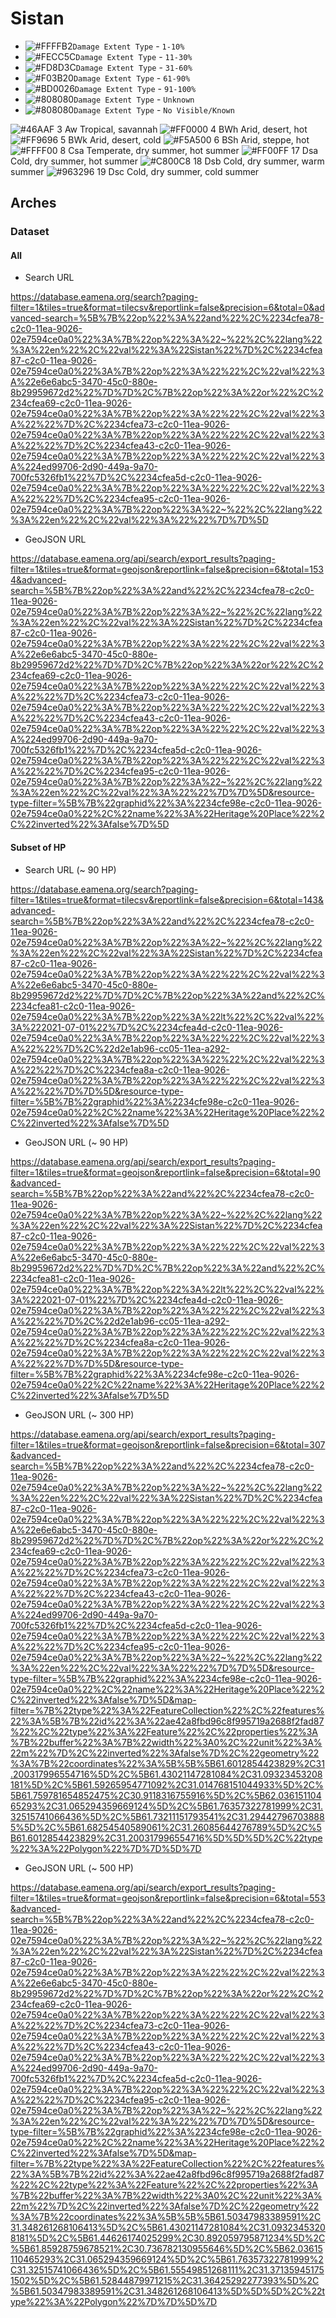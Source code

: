 # Sistan

- ![#FFFFB2](https://placehold.co/15x15/FFFFB2/FFFFB2.png)`Damage Extent Type` - `1-10%`
- ![#FECC5C](https://placehold.co/15x15/FECC5C/FECC5C.png)`Damage Extent Type` - `11-30%`
- ![#FD8D3C](https://placehold.co/15x15/FD8D3C/FD8D3C.png)`Damage Extent Type` - `31-60%`
- ![#F03B20](https://placehold.co/15x15/F03B20/F03B20.png)`Damage Extent Type` - `61-90%`
- ![#BD0026](https://placehold.co/15x15/BD0026/BD0026.png)`Damage Extent Type` - `91-100%`
- ![#808080](https://placehold.co/15x15/808080/808080.png)`Damage Extent Type` - `Unknown`
- ![#808080](https://placehold.co/15x15/808080/808080.png)`Damage Extent Type` - `No Visible/Known`


![#46AAF](https://placehold.co/15x15/46AAF/46AAF.png)	3	Aw Tropical, savannah
![#FF0000](https://placehold.co/15x15/FF0000/FF0000.png)	4	BWh Arid, desert, hot
![#FF9696](https://placehold.co/15x15/FF9696/FF9696.png)	5	BWk Arid, desert, cold
![#F5A500](https://placehold.co/15x15/F5A500/F5A500.png)	6	BSh Arid, steppe, hot
![#FFFF00](https://placehold.co/15x15/FFFF00/FFFF00.png)	8	Csa Temperate, dry summer, hot summer
![#FF00FF](https://placehold.co/15x15/FF00FF/FF00FF.png)	17	Dsa Cold, dry summer, hot summer
![#C800C8](https://placehold.co/15x15/C800C8/C800C8.png)	18	Dsb Cold, dry summer, warm summer
![#963296](https://placehold.co/15x15/963296/963296.png)	19	Dsc Cold, dry summer, cold summer








## Arches

### Dataset

#### All

* Search URL

https://database.eamena.org/search?paging-filter=1&tiles=true&format=tilecsv&reportlink=false&precision=6&total=0&advanced-search=%5B%7B%22op%22%3A%22and%22%2C%2234cfea78-c2c0-11ea-9026-02e7594ce0a0%22%3A%7B%22op%22%3A%22~%22%2C%22lang%22%3A%22en%22%2C%22val%22%3A%22Sistan%22%7D%2C%2234cfea87-c2c0-11ea-9026-02e7594ce0a0%22%3A%7B%22op%22%3A%22%22%2C%22val%22%3A%22e6e6abc5-3470-45c0-880e-8b29959672d2%22%7D%7D%2C%7B%22op%22%3A%22or%22%2C%2234cfea69-c2c0-11ea-9026-02e7594ce0a0%22%3A%7B%22op%22%3A%22%22%2C%22val%22%3A%22%22%7D%2C%2234cfea73-c2c0-11ea-9026-02e7594ce0a0%22%3A%7B%22op%22%3A%22%22%2C%22val%22%3A%22%22%7D%2C%2234cfea43-c2c0-11ea-9026-02e7594ce0a0%22%3A%7B%22op%22%3A%22%22%2C%22val%22%3A%224ed99706-2d90-449a-9a70-700fc5326fb1%22%7D%2C%2234cfea5d-c2c0-11ea-9026-02e7594ce0a0%22%3A%7B%22op%22%3A%22%22%2C%22val%22%3A%22%22%7D%2C%2234cfea95-c2c0-11ea-9026-02e7594ce0a0%22%3A%7B%22op%22%3A%22~%22%2C%22lang%22%3A%22en%22%2C%22val%22%3A%22%22%7D%7D%5D

* GeoJSON URL

https://database.eamena.org/api/search/export_results?paging-filter=1&tiles=true&format=geojson&reportlink=false&precision=6&total=1534&advanced-search=%5B%7B%22op%22%3A%22and%22%2C%2234cfea78-c2c0-11ea-9026-02e7594ce0a0%22%3A%7B%22op%22%3A%22~%22%2C%22lang%22%3A%22en%22%2C%22val%22%3A%22Sistan%22%7D%2C%2234cfea87-c2c0-11ea-9026-02e7594ce0a0%22%3A%7B%22op%22%3A%22%22%2C%22val%22%3A%22e6e6abc5-3470-45c0-880e-8b29959672d2%22%7D%7D%2C%7B%22op%22%3A%22or%22%2C%2234cfea69-c2c0-11ea-9026-02e7594ce0a0%22%3A%7B%22op%22%3A%22%22%2C%22val%22%3A%22%22%7D%2C%2234cfea73-c2c0-11ea-9026-02e7594ce0a0%22%3A%7B%22op%22%3A%22%22%2C%22val%22%3A%22%22%7D%2C%2234cfea43-c2c0-11ea-9026-02e7594ce0a0%22%3A%7B%22op%22%3A%22%22%2C%22val%22%3A%224ed99706-2d90-449a-9a70-700fc5326fb1%22%7D%2C%2234cfea5d-c2c0-11ea-9026-02e7594ce0a0%22%3A%7B%22op%22%3A%22%22%2C%22val%22%3A%22%22%7D%2C%2234cfea95-c2c0-11ea-9026-02e7594ce0a0%22%3A%7B%22op%22%3A%22~%22%2C%22lang%22%3A%22en%22%2C%22val%22%3A%22%22%7D%7D%5D&resource-type-filter=%5B%7B%22graphid%22%3A%2234cfe98e-c2c0-11ea-9026-02e7594ce0a0%22%2C%22name%22%3A%22Heritage%20Place%22%2C%22inverted%22%3Afalse%7D%5D

#### Subset of HP

* Search URL (~ 90 HP)

https://database.eamena.org/search?paging-filter=1&tiles=true&format=tilecsv&reportlink=false&precision=6&total=143&advanced-search=%5B%7B%22op%22%3A%22and%22%2C%2234cfea78-c2c0-11ea-9026-02e7594ce0a0%22%3A%7B%22op%22%3A%22~%22%2C%22lang%22%3A%22en%22%2C%22val%22%3A%22Sistan%22%7D%2C%2234cfea87-c2c0-11ea-9026-02e7594ce0a0%22%3A%7B%22op%22%3A%22%22%2C%22val%22%3A%22e6e6abc5-3470-45c0-880e-8b29959672d2%22%7D%7D%2C%7B%22op%22%3A%22and%22%2C%2234cfea81-c2c0-11ea-9026-02e7594ce0a0%22%3A%7B%22op%22%3A%22lt%22%2C%22val%22%3A%222021-07-01%22%7D%2C%2234cfea4d-c2c0-11ea-9026-02e7594ce0a0%22%3A%7B%22op%22%3A%22%22%2C%22val%22%3A%22%22%7D%2C%22d2e1ab96-cc05-11ea-a292-02e7594ce0a0%22%3A%7B%22op%22%3A%22%22%2C%22val%22%3A%22%22%7D%2C%2234cfea8a-c2c0-11ea-9026-02e7594ce0a0%22%3A%7B%22op%22%3A%22%22%2C%22val%22%3A%22%22%7D%7D%5D&resource-type-filter=%5B%7B%22graphid%22%3A%2234cfe98e-c2c0-11ea-9026-02e7594ce0a0%22%2C%22name%22%3A%22Heritage%20Place%22%2C%22inverted%22%3Afalse%7D%5D

* GeoJSON URL (~ 90 HP)

https://database.eamena.org/api/search/export_results?paging-filter=1&tiles=true&format=geojson&reportlink=false&precision=6&total=90&advanced-search=%5B%7B%22op%22%3A%22and%22%2C%2234cfea78-c2c0-11ea-9026-02e7594ce0a0%22%3A%7B%22op%22%3A%22~%22%2C%22lang%22%3A%22en%22%2C%22val%22%3A%22Sistan%22%7D%2C%2234cfea87-c2c0-11ea-9026-02e7594ce0a0%22%3A%7B%22op%22%3A%22%22%2C%22val%22%3A%22e6e6abc5-3470-45c0-880e-8b29959672d2%22%7D%7D%2C%7B%22op%22%3A%22and%22%2C%2234cfea81-c2c0-11ea-9026-02e7594ce0a0%22%3A%7B%22op%22%3A%22lt%22%2C%22val%22%3A%222021-07-01%22%7D%2C%2234cfea4d-c2c0-11ea-9026-02e7594ce0a0%22%3A%7B%22op%22%3A%22%22%2C%22val%22%3A%22%22%7D%2C%22d2e1ab96-cc05-11ea-a292-02e7594ce0a0%22%3A%7B%22op%22%3A%22%22%2C%22val%22%3A%22%22%7D%2C%2234cfea8a-c2c0-11ea-9026-02e7594ce0a0%22%3A%7B%22op%22%3A%22%22%2C%22val%22%3A%22%22%7D%7D%5D&resource-type-filter=%5B%7B%22graphid%22%3A%2234cfe98e-c2c0-11ea-9026-02e7594ce0a0%22%2C%22name%22%3A%22Heritage%20Place%22%2C%22inverted%22%3Afalse%7D%5D

* GeoJSON URL (~ 300 HP)

https://database.eamena.org/api/search/export_results?paging-filter=1&tiles=true&format=geojson&reportlink=false&precision=6&total=307&advanced-search=%5B%7B%22op%22%3A%22and%22%2C%2234cfea78-c2c0-11ea-9026-02e7594ce0a0%22%3A%7B%22op%22%3A%22~%22%2C%22lang%22%3A%22en%22%2C%22val%22%3A%22Sistan%22%7D%2C%2234cfea87-c2c0-11ea-9026-02e7594ce0a0%22%3A%7B%22op%22%3A%22%22%2C%22val%22%3A%22e6e6abc5-3470-45c0-880e-8b29959672d2%22%7D%7D%2C%7B%22op%22%3A%22or%22%2C%2234cfea69-c2c0-11ea-9026-02e7594ce0a0%22%3A%7B%22op%22%3A%22%22%2C%22val%22%3A%22%22%7D%2C%2234cfea73-c2c0-11ea-9026-02e7594ce0a0%22%3A%7B%22op%22%3A%22%22%2C%22val%22%3A%22%22%7D%2C%2234cfea43-c2c0-11ea-9026-02e7594ce0a0%22%3A%7B%22op%22%3A%22%22%2C%22val%22%3A%224ed99706-2d90-449a-9a70-700fc5326fb1%22%7D%2C%2234cfea5d-c2c0-11ea-9026-02e7594ce0a0%22%3A%7B%22op%22%3A%22%22%2C%22val%22%3A%22%22%7D%2C%2234cfea95-c2c0-11ea-9026-02e7594ce0a0%22%3A%7B%22op%22%3A%22~%22%2C%22lang%22%3A%22en%22%2C%22val%22%3A%22%22%7D%7D%5D&resource-type-filter=%5B%7B%22graphid%22%3A%2234cfe98e-c2c0-11ea-9026-02e7594ce0a0%22%2C%22name%22%3A%22Heritage%20Place%22%2C%22inverted%22%3Afalse%7D%5D&map-filter=%7B%22type%22%3A%22FeatureCollection%22%2C%22features%22%3A%5B%7B%22id%22%3A%22ae42a8fbd96c8f995719a2688f2fad87%22%2C%22type%22%3A%22Feature%22%2C%22properties%22%3A%7B%22buffer%22%3A%7B%22width%22%3A0%2C%22unit%22%3A%22m%22%7D%2C%22inverted%22%3Afalse%7D%2C%22geometry%22%3A%7B%22coordinates%22%3A%5B%5B%5B61.6012854423829%2C31.200317996554716%5D%2C%5B61.43021147281084%2C31.09323453208181%5D%2C%5B61.59265954771092%2C31.014768151044933%5D%2C%5B61.759781654852475%2C30.9118316755916%5D%2C%5B62.03615110465293%2C31.065294359669124%5D%2C%5B61.76357322781999%2C31.32515741066436%5D%2C%5B61.73211151793541%2C31.294427967038885%5D%2C%5B61.68254540589061%2C31.26085644276789%5D%2C%5B61.6012854423829%2C31.200317996554716%5D%5D%5D%2C%22type%22%3A%22Polygon%22%7D%7D%5D%7D

* GeoJSON URL (~ 500 HP)

https://database.eamena.org/api/search/export_results?paging-filter=1&tiles=true&format=geojson&reportlink=false&precision=6&total=553&advanced-search=%5B%7B%22op%22%3A%22and%22%2C%2234cfea78-c2c0-11ea-9026-02e7594ce0a0%22%3A%7B%22op%22%3A%22~%22%2C%22lang%22%3A%22en%22%2C%22val%22%3A%22Sistan%22%7D%2C%2234cfea87-c2c0-11ea-9026-02e7594ce0a0%22%3A%7B%22op%22%3A%22%22%2C%22val%22%3A%22e6e6abc5-3470-45c0-880e-8b29959672d2%22%7D%7D%2C%7B%22op%22%3A%22or%22%2C%2234cfea69-c2c0-11ea-9026-02e7594ce0a0%22%3A%7B%22op%22%3A%22%22%2C%22val%22%3A%22%22%7D%2C%2234cfea73-c2c0-11ea-9026-02e7594ce0a0%22%3A%7B%22op%22%3A%22%22%2C%22val%22%3A%22%22%7D%2C%2234cfea43-c2c0-11ea-9026-02e7594ce0a0%22%3A%7B%22op%22%3A%22%22%2C%22val%22%3A%224ed99706-2d90-449a-9a70-700fc5326fb1%22%7D%2C%2234cfea5d-c2c0-11ea-9026-02e7594ce0a0%22%3A%7B%22op%22%3A%22%22%2C%22val%22%3A%22%22%7D%2C%2234cfea95-c2c0-11ea-9026-02e7594ce0a0%22%3A%7B%22op%22%3A%22~%22%2C%22lang%22%3A%22en%22%2C%22val%22%3A%22%22%7D%7D%5D&resource-type-filter=%5B%7B%22graphid%22%3A%2234cfe98e-c2c0-11ea-9026-02e7594ce0a0%22%2C%22name%22%3A%22Heritage%20Place%22%2C%22inverted%22%3Afalse%7D%5D&map-filter=%7B%22type%22%3A%22FeatureCollection%22%2C%22features%22%3A%5B%7B%22id%22%3A%22ae42a8fbd96c8f995719a2688f2fad87%22%2C%22type%22%3A%22Feature%22%2C%22properties%22%3A%7B%22buffer%22%3A%7B%22width%22%3A0%2C%22unit%22%3A%22m%22%7D%2C%22inverted%22%3Afalse%7D%2C%22geometry%22%3A%7B%22coordinates%22%3A%5B%5B%5B61.50347983389591%2C31.348261268106413%5D%2C%5B61.43021147281084%2C31.09323453208181%5D%2C%5B61.44626174025299%2C30.892059795871234%5D%2C%5B61.85928759678521%2C30.736782130955646%5D%2C%5B62.03615110465293%2C31.065294359669124%5D%2C%5B61.76357322781999%2C31.32515741066436%5D%2C%5B61.55549851268111%2C31.371359451751502%5D%2C%5B61.52844879971215%2C31.36425292277393%5D%2C%5B61.50347983389591%2C31.348261268106413%5D%5D%5D%2C%22type%22%3A%22Polygon%22%7D%7D%5D%7D

